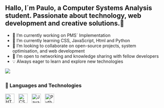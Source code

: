 ## Hallo, I´m Paulo, a Computer Systems Analysis student. Passionate about technology, web development and creative solutions.👋

- 🔭 I’m currently working on PMS´ Implementation
- 🌱 I’m currently learning CSS, JavaScript, Html and Python
- 👯 I’m looking to collaborate on open-source projects, system optimisation, and web development
- 🤝 I’m open to networking and knowledge sharing with fellow developers
- 💡 Always eager to learn and explore new technologies
</a>

<div>
<picture>
  <source
    srcset="https://github-readme-stats.vercel.app/api?username=hr-freitas&show_icons=true&theme=github_dark"media="(prefers-color-scheme: dark)"/>
  <source
    srcset="https://github-readme-stats.vercel.app/api?username=anuraghazra&show_icons=true"media="(prefers-color-scheme: light), (prefers-color-scheme: no-preference)"/>
  <img src="https://github-readme-stats.vercel.app/api?username=anuraghazra&show_icons=true" />
</picture>
</div>

##

 ### 🤖 Languages and Technologies

<img 
    align="left" 
    alt="HTML"
    title="HTML" 
    width="30px" 
    style="padding-right: 10px;" 
    src="https://cdn.jsdelivr.net/gh/devicons/devicon@latest/icons/html5/html5-original.svg" 
/>
<img 
    align="left" 
    alt="CSS" 
    title="CSS"
    width="30px" 
    style="padding-right: 10px;" 
    src="https://cdn.jsdelivr.net/gh/devicons/devicon@latest/icons/css3/css3-original.svg" 
/>
<img 
    align="left" 
    alt="JavaScript" 
    title="JavaScript"
    width="30px" 
    style="padding-right: 10px;" 
    src="https://cdn.jsdelivr.net/gh/devicons/devicon@latest/icons/javascript/javascript-original.svg" 
/>
<img 
    align="left" 
    alt="Python" 
    title="Python"
    width="30px" 
    style="padding-right: 10px;" 
    src="https://cdn.jsdelivr.net/gh/devicons/devicon@latest/icons/python/python-original.svg" 
/>
<div>
</div>

<br/>
<br/>

</div>
